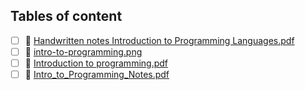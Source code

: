 ## Tables of content
- [ ] 📄 [Handwritten notes Introduction to Programming Languages.pdf](./Handwritten%20notes%20Introduction%20to%20Programming%20Languages.pdf)
- [ ] 📄 [intro-to-programming.png](./intro-to-programming.png)
- [ ] 📄 [Introduction to programming.pdf](./Introduction%20to%20programming.pdf)
- [ ] 📄 [Intro_to_Programming_Notes.pdf](./Intro_to_Programming_Notes.pdf)
